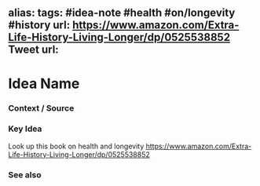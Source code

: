 alias: 
tags: #idea-note #health #on/longevity #history 
url: https://www.amazon.com/Extra-Life-History-Living-Longer/dp/0525538852
Tweet url: 
---
# Idea Name

### Context / Source


### Key Idea

Look up this book on health and longevity
https://www.amazon.com/Extra-Life-History-Living-Longer/dp/0525538852

### See also
